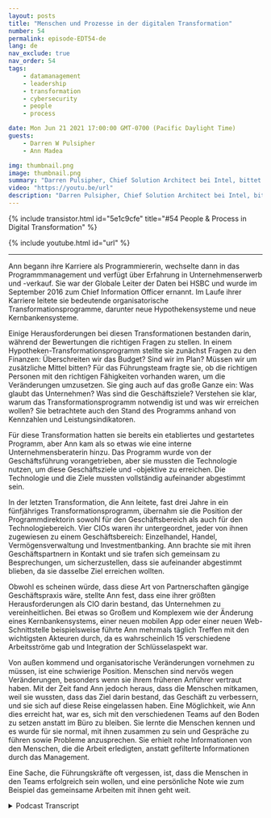```yaml
---
layout: posts
title: "Menschen und Prozesse in der digitalen Transformation"
number: 54
permalink: episode-EDT54-de
lang: de
nav_exclude: true
nav_order: 54
tags:
    - datamanagement
    - leadership
    - transformation
    - cybersecurity
    - people
    - process

date: Mon Jun 21 2021 17:00:00 GMT-0700 (Pacific Daylight Time)
guests:
    - Darren W Pulsipher
    - Ann Madea

img: thumbnail.png
image: thumbnail.png
summary: "Darren Pulsipher, Chief Solution Architect bei Intel, bittet seine Gesprächspartnerin Ann Madea, ehemalige CIO von HSBC, darüber nachzudenken, wie sie den Prozess großer transformationsreicher Veränderungen in Organisationen vorangetrieben hat."
video: "https://youtu.be/url"
description: "Darren Pulsipher, Chief Solution Architect bei Intel, bittet seine Gesprächspartnerin Ann Madea, ehemalige CIO von HSBC, darüber nachzudenken, wie sie den Prozess großer transformationsreicher Veränderungen in Organisationen vorangetrieben hat."
---
```


<div>
{% include transistor.html id="5e1c9cfe" title="#54 People & Process in Digital Transformation" %}

{% include youtube.html id="url" %}
</div>

---

Ann begann ihre Karriere als Programmiererin, wechselte dann in das Programmmanagement und verfügt über Erfahrung in Unternehmenserwerb und -verkauf. Sie war der Globale Leiter der Daten bei HSBC und wurde im September 2016 zum Chief Information Officer ernannt. Im Laufe ihrer Karriere leitete sie bedeutende organisatorische Transformationsprogramme, darunter neue Hypothekensysteme und neue Kernbankensysteme.

Einige Herausforderungen bei diesen Transformationen bestanden darin, während der Bewertungen die richtigen Fragen zu stellen. In einem Hypotheken-Transformationsprogramm stellte sie zunächst Fragen zu den Finanzen: Überschreiten wir das Budget? Sind wir im Plan? Müssen wir um zusätzliche Mittel bitten? Für das Führungsteam fragte sie, ob die richtigen Personen mit den richtigen Fähigkeiten vorhanden waren, um die Veränderungen umzusetzen. Sie ging auch auf das große Ganze ein: Was glaubt das Unternehmen? Was sind die Geschäftsziele? Verstehen sie klar, warum das Transformationsprogramm notwendig ist und was wir erreichen wollen? Sie betrachtete auch den Stand des Programms anhand von Kennzahlen und Leistungsindikatoren.

Für diese Transformation hatten sie bereits ein etabliertes und gestartetes Programm, aber Ann kam als so etwas wie eine interne Unternehmensberaterin hinzu. Das Programm wurde von der Geschäftsführung vorangetrieben, aber sie mussten die Technologie nutzen, um diese Geschäftsziele und -objektive zu erreichen. Die Technologie und die Ziele mussten vollständig aufeinander abgestimmt sein.

In der letzten Transformation, die Ann leitete, fast drei Jahre in ein fünfjähriges Transformationsprogramm, übernahm sie die Position der Programmdirektorin sowohl für den Geschäftsbereich als auch für den Technologiebereich. Vier CIOs waren ihr untergeordnet, jeder von ihnen zugewiesen zu einem Geschäftsbereich: Einzelhandel, Handel, Vermögensverwaltung und Investmentbanking. Ann brachte sie mit ihren Geschäftspartnern in Kontakt und sie trafen sich gemeinsam zu Besprechungen, um sicherzustellen, dass sie aufeinander abgestimmt blieben, da sie dasselbe Ziel erreichen wollten.

Obwohl es scheinen würde, dass diese Art von Partnerschaften gängige Geschäftspraxis wäre, stellte Ann fest, dass eine ihrer größten Herausforderungen als CIO darin bestand, das Unternehmen zu vereinheitlichen. Bei etwas so Großem und Komplexem wie der Änderung eines Kernbankensystems, einer neuen mobilen App oder einer neuen Web-Schnittstelle beispielsweise führte Ann mehrmals täglich Treffen mit den wichtigsten Akteuren durch, da es wahrscheinlich 15 verschiedene Arbeitsströme gab und Integration der Schlüsselaspekt war.

Von außen kommend und organisatorische Veränderungen vornehmen zu müssen, ist eine schwierige Position. Menschen sind nervös wegen Veränderungen, besonders wenn sie ihrem früheren Anführer vertraut haben. Mit der Zeit fand Ann jedoch heraus, dass die Menschen mitkamen, weil sie wussten, dass das Ziel darin bestand, das Geschäft zu verbessern, und sie sich auf diese Reise eingelassen haben. Eine Möglichkeit, wie Ann dies erreicht hat, war es, sich mit den verschiedenen Teams auf den Boden zu setzen anstatt im Büro zu bleiben. Sie lernte die Menschen kennen und es wurde für sie normal, mit ihnen zusammen zu sein und Gespräche zu führen sowie Probleme anzusprechen. Sie erhielt rohe Informationen von den Menschen, die die Arbeit erledigten, anstatt gefilterte Informationen durch das Management.

Eine Sache, die Führungskräfte oft vergessen, ist, dass die Menschen in den Teams erfolgreich sein wollen, und eine persönliche Note wie zum Beispiel das gemeinsame Arbeiten mit ihnen geht weit.



<details>
<summary> Podcast Transcript </summary>

<p></p>

</details>
